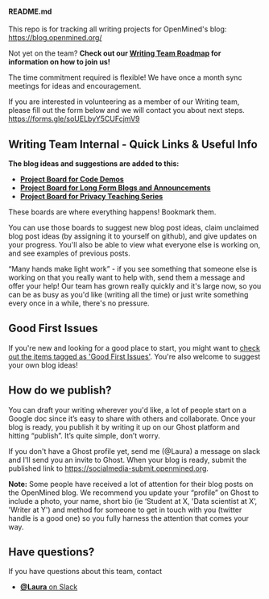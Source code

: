 #### **README.md**  

This repo is for tracking all writing projects for OpenMined's blog: https://blog.openmined.org/  

Not yet on the team? **Check out our [Writing Team Roadmap](https://github.com/OpenMined/Roadmap/tree/master/writing_team) for information on how to join us!**

The time commitment required is flexible! We have once a month sync meetings for ideas and encouragement.

If you are interested in volunteering as a member of our Writing team, please fill out the form below and we will contact you about next steps.
https://forms.gle/soUELbyY5CUFcjmV9 

## Writing Team Internal - Quick Links & Useful Info

**The blog ideas and suggestions are added to this:**
- [**Project Board for Code Demos**](https://github.com/orgs/OpenMined/projects/32)
- [**Project Board for Long Form Blogs and Announcements**](https://github.com/orgs/OpenMined/projects/30)
- [**Project Board for Privacy Teaching Series**](https://github.com/orgs/OpenMined/projects/31)

These boards are where everything happens! Bookmark them.

You can use those boards to suggest new blog post ideas, claim unclaimed blog post ideas (by assigning it to yourself on github), and give updates on your progress. You'll also be able to view what everyone else is working on, and see examples of previous posts. 

“Many hands make light work” - if you see something that someone else is working on that you really want to help with, send them a message and offer your help! Our team has grown really quickly and it's large now, so you can be as busy as you'd like (writing all the time) or just write something every once in a while, there's no pressure.

## Good First Issues
If you're new and looking for a good place to start, you might want to [check out the items tagged as 'Good First Issues'](https://github.com/OpenMined/writing/issues?q=is%3Aissue+is%3Aopen+label%3A%22Good+first+issue+%3Amortar_board%3A%22). You're also welcome to suggest your own blog ideas!

## How do we publish? 
You can draft your writing wherever you'd like, a lot of people start on a Google doc since it’s easy to share with others and collaborate. Once your blog is ready, you publish it by writing it up on our Ghost platform and hitting “publish”. It’s quite simple, don’t worry.

If you don't have a Ghost profile yet, send me (@Laura) a message on slack and I'll send you an invite to Ghost. When your blog is ready, submit the published link to https://socialmedia-submit.openmined.org. 

**Note:** Some people have received a lot of attention for their blog posts on the OpenMined blog. We recommend you update your “profile” on Ghost to include a photo, your name, short bio (ie ‘Student at X, 'Data scientist at X’, 'Writer at Y') and method for someone to get in touch with you (twitter handle is a good one) so you fully harness the attention that comes your way. 


## Have questions?
If you have questions about this team, contact 

- [**@Laura** on Slack](https://app.slack.com/client/T6963A864/D6BHGRDN3/user_profile/ULXHX4K0A)


